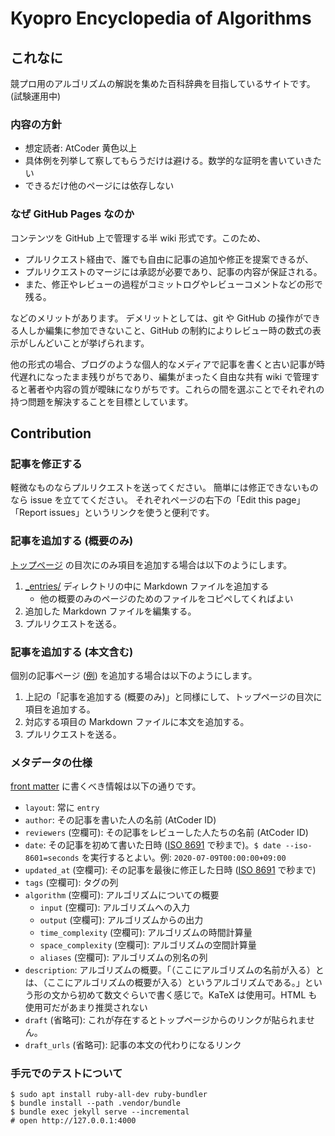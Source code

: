# Kyopro Encyclopedia of Algorithms

## これなに

競プロ用のアルゴリズムの解説を集めた百科辞典を目指しているサイトです。(試験運用中)

### 内容の方針

-   想定読者: AtCoder 黄色以上
-   具体例を列挙して察してもらうだけは避ける。数学的な証明を書いていきたい
-   できるだけ他のページには依存しない

### なぜ GitHub Pages なのか

コンテンツを GitHub 上で管理する半 wiki 形式です。このため、

-   プルリクエスト経由で、誰でも自由に記事の追加や修正を提案できるが、
-   プルリクエストのマージには承認が必要であり、記事の内容が保証される。
-   また、修正やレビューの過程がコミットログやレビューコメントなどの形で残る。

などのメリットがあります。
デメリットとしては、git や GitHub の操作ができる人しか編集に参加できないこと、GitHub の制約によりレビュー時の数式の表示がしんどいことが挙げられます。

他の形式の場合、ブログのような個人的なメディアで記事を書くと古い記事が時代遅れになったまま残りがちであり、編集がまったく自由な共有 wiki で管理すると著者や内容の質が曖昧になりがちです。これらの間を選ぶことでそれぞれの持つ問題を解決することを目標としています。

## Contribution

### 記事を修正する

軽微なものならプルリクエストを送ってください。
簡単には修正できないものなら issue を立ててください。
それぞれページの右下の「Edit this page」「Report issues」というリンクを使うと便利です。

### 記事を追加する (概要のみ)

[トップページ](https://kmyk.github.io/algorithm-encyclopedia/) の目次にのみ項目を追加する場合は以下のようにします。

1.  [_entries/](https://github.com/kmyk/algorithm-encyclopedia/tree/gh-pages/_entries) ディレクトリの中に Markdown ファイルを追加する
    -   他の概要のみのページのためのファイルをコピペしてくればよい
1.  追加した Markdown ファイルを編集する。
1.  プルリクエストを送る。

### 記事を追加する (本文含む)

個別の記事ページ ([例](https://kmyk.github.io/algorithm-encyclopedia/monotone-minima)) を追加する場合は以下のようにします。

1.  上記の「記事を追加する (概要のみ)」と同様にして、トップページの目次に項目を追加する。
1.  対応する項目の Markdown ファイルに本文を追加する。
1.  プルリクエストを送る。

### メタデータの仕様

[front matter](http://jekyllrb-ja.github.io/docs/front-matter/) に書くべき情報は以下の通りです。

-   `layout`: 常に `entry`
-   `author`: その記事を書いた人の名前 (AtCoder ID)
-   `reviewers` (空欄可): その記事をレビューした人たちの名前 (AtCoder ID)
-   `date`: その記事を初めて書いた日時 ([ISO 8691](https://ja.wikipedia.org/wiki/ISO_8601) で秒まで)。`$ date --iso-8601=seconds` を実行するとよい。例: `2020-07-09T00:00:00+09:00`
-   `updated_at` (空欄可): その記事を最後に修正した日時 ([ISO 8691](https://ja.wikipedia.org/wiki/ISO_8601) で秒まで)
-   `tags` (空欄可): タグの列
-   `algorithm` (空欄可): アルゴリズムについての概要
    -   `input` (空欄可): アルゴリズムへの入力
    -   `output` (空欄可): アルゴリズムからの出力
    -   `time_complexity` (空欄可): アルゴリズムの時間計算量
    -   `space_complexity` (空欄可): アルゴリズムの空間計算量
    -   `aliases` (空欄可): アルゴリズムの別名の列
-   `description`: アルゴリズムの概要。「（ここにアルゴリズムの名前が入る）とは、（ここにアルゴリズムの概要が入る）というアルゴリズムである。」という形の文から初めて数文ぐらいで書く感じで。KaTeX は使用可。HTML も使用可だがあまり推奨されない
-   `draft` (省略可): これが存在するとトップページからのリンクが貼られません。
-   `draft_urls` (省略可): 記事の本文の代わりになるリンク

### 手元でのテストについて

``` console
$ sudo apt install ruby-all-dev ruby-bundler
$ bundle install --path .vendor/bundle
$ bundle exec jekyll serve --incremental
# open http://127.0.0.1:4000
```
